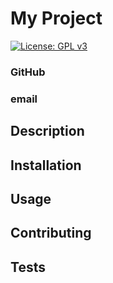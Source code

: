 # My Project 
[![License: GPL v3](https://img.shields.io/badge/License-GPLv3-blue.svg)](https://www.gnu.org/licenses/gpl-3.0)
### GitHub
### email
## Description 
## Installation 
## Usage 
## Contributing 
## Tests 
